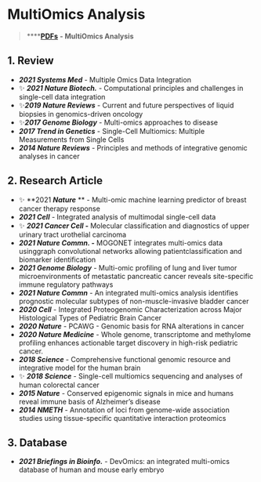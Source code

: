 # MultiOmics Analysis

> ****[**PDFs**](https://cloud.tsinghua.edu.cn/d/f72ee6992a1e4ec78044/?p=%2FMultiOmics%20Analysis\&mode=list) **- MultiOmics Analysis**

## 1. Review

* _**2021 Systems Med**_ - Multiple Omics Data Integration
* ✨ _**2021 Nature Biotech.**_ - Computational principles and challenges in single-cell data integration
* ✨_**2019 Nature Reviews**_ - Current and future perspectives of liquid biopsies in genomics-driven oncology
* ✨_**2017 Genome Biology**_ - Multi-omics approaches to disease
* _**2017 Trend in Genetics**_ - Single-Cell Multiomics: Multiple Measurements from Single Cells
* _**2014 Nature Reviews**_ - Principles and methods of integrative genomic analyses in cancer

## 2. Research Article

* ✨ **2021 **_**Nature**_** ** - Multi-omic machine learning predictor of breast cancer therapy response
* _**2021 Cell**_ - Integrated analysis of multimodal single-cell data
* ✨ _**2021 Cancer Cell -**_ Molecular classiﬁcation and diagnostics of upper urinary tract urothelial carcinoma
* _**2021 Nature Commn. -**_ MOGONET integrates multi-omics data usinggraph convolutional networks allowing patientclassification and biomarker identification
* _**2021 Genome Biology**_ - Multi-omic profiling of lung and liver tumor microenvironments of metastatic pancreatic cancer reveals site-specific immune regulatory pathways
* _**2021 Nature Commn**_ - An integrated multi-omics analysis identifies prognostic molecular subtypes of non-muscle-invasive bladder cancer
* _**2020 Cell**_ - Integrated Proteogenomic Characterization across Major Histological Types of Pediatric Brain Cancer
* _**2020 Nature**_ - PCAWG - Genomic basis for RNA alterations in cancer
* _**2020 Nature Medicine**_ - Whole genome, transcriptome and methylome profiling enhances actionable target discovery in high-risk pediatric cancer.
* _**2018 Science**_ - Comprehensive functional genomic resource and integrative model for the human brain
* ✨ _**2018 Science**_ - Single-cell multiomics sequencing and analyses of human colorectal cancer
* _**2015 Nature**_ - Conserved epigenomic signals in mice and humans reveal immune basis of Alzheimer’s disease
* _**2014 NMETH**_ - Annotation of loci from genome-wide association studies using tissue-specific quantitative interaction proteomics&#x20;

## 3. Database

* _**2021 Briefings in Bioinfo.**_ - DevOmics: an integrated multi-omics database of human and mouse early embryo

